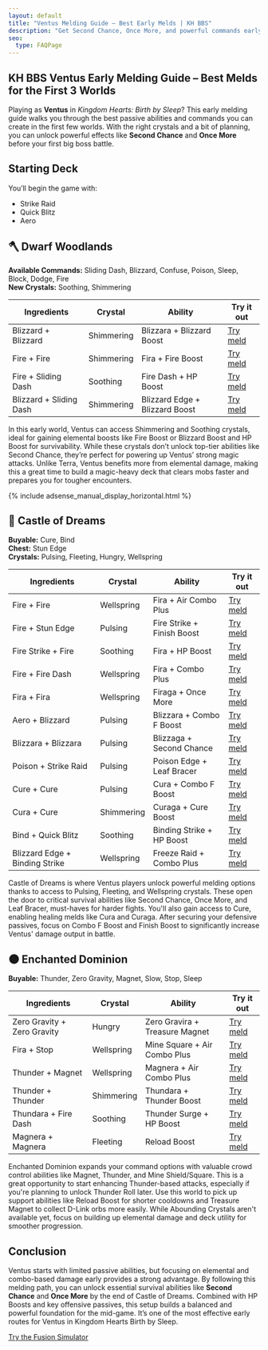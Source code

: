 ```yaml
---
layout: default
title: "Ventus Melding Guide – Best Early Melds | KH BBS"
description: "Get Second Chance, Once More, and powerful commands early in KH BBS. This Ventus guide walks you through the best melds for the first three worlds."
seo:
  type: FAQPage
---
```

<script type="application/ld+json">
{
"mainEntity": {
"@type": "FAQPage",
"mainEntity": [
    {
    "@type": "Question",
    "name": "What are the best early commands for Ventus?",
    "acceptedAnswer": {
        "@type": "Answer",
        "text": "Ventus starts with Strike Raid, Quick Blitz, and Aero. Early worlds offer Blizzard, Fire, Cure, and command upgrades like Blizzard Edge, Fire Dash, and Freeze Raid."
    }
    },
    {
    "@type": "Question",
    "name": "How do I get Second Chance early with Ventus?",
    "acceptedAnswer": {
        "@type": "Answer",
        "text": "Fuse Blizzara + Blizzara with a Pulsing Crystal to get Blizzaga with Second Chance. This becomes available by Castle of Dreams."
    }
    },
    {
    "@type": "Question",
    "name": "How do I get Once More early as Ventus?",
    "acceptedAnswer": {
        "@type": "Answer",
        "text": "Meld Fira + Fira with a Wellspring Crystal to get Firaga with Once More. This powerful survival ability is available after acquiring the Fira command."
    }
    },
    {
    "@type": "Question",
    "name": "Which crystals are most important for early Ventus builds?",
    "acceptedAnswer": {
        "@type": "Answer",
        "text": "Pulsing Crystals are essential for abilities like Second Chance and Leaf Bracer. Wellspring Crystals help get Once More and Combo Plus. Use Soothing and Shimmering for HP and elemental boosts early on."
    }
    },
    {
    "@type": "Question",
    "name": "What's the best way to build Ventus in the first 3 worlds?",
    "acceptedAnswer": {
        "@type": "Answer",
        "text": "Focus on magic and combo-enhancing abilities. Start with elemental boosts from Shimmering,

</script>
<section id="guide">
    <div class="container">
        <div class="text">
            <h1>KH BBS Ventus Early Melding Guide – Best Melds for the First 3 Worlds</h1>
            <p>Playing as <strong>Ventus</strong> in <em>Kingdom Hearts: Birth by Sleep</em>? This early melding
                guide walks you through the best passive abilities and commands you can create in the first few
                worlds. With the right crystals and a bit of planning, you can unlock powerful effects like
                <strong>Second Chance</strong> and <strong>Once More</strong> before your first big boss battle.</p>
            <h2>Starting Deck</h2>
            <p>You’ll begin the game with:</p>
            <ul>
                <li>Strike Raid</li>
                <li>Quick Blitz</li>
                <li>Aero</li>
            </ul>
            <h2>🪓 Dwarf Woodlands</h2>
            <p><strong>Available Commands:</strong> Sliding Dash, Blizzard, Confuse, Poison, Sleep, Block, Dodge,
                Fire<br>
                <strong>New Crystals:</strong> Soothing, Shimmering</p>
            <table>
                <thead>
                    <tr>
                        <th>Ingredients</th>
                        <th>Crystal</th>
                        <th>Ability</th>
                        <th>Try it out</th>
                    </tr>
                </thead>
                <tbody>
                    <tr>
                        <td data-label="Ingredients">Blizzard + Blizzard</td>
                        <td data-label="Crystal">Shimmering</td>
                        <td data-label="Ability">Blizzara + Blizzard Boost</td>
                        <td data-label="Try it out"><a
                                href="/?mode=simulator&cmd1=Blizzard&cmd2=Blizzard&crystal=Shimmering">Try meld</a>
                        </td>
                    </tr>
                    <tr>
                        <td data-label="Ingredients">Fire + Fire</td>
                        <td data-label="Crystal">Shimmering</td>
                        <td data-label="Ability">Fira + Fire Boost</td>
                        <td data-label="Try it out"><a
                                href="/?mode=simulator&cmd1=Fire&cmd2=Fire&crystal=Shimmering">Try meld</a></td>
                    </tr>
                    <tr>
                        <td data-label="Ingredients">Fire + Sliding Dash</td>
                        <td data-label="Crystal">Soothing</td>
                        <td data-label="Ability">Fire Dash + HP Boost</td>
                        <td data-label="Try it out"><a
                                href="/?mode=simulator&cmd1=Fire&cmd2=Sliding%20Dash&crystal=Soothing">Try meld</a>
                        </td>
                    </tr>
                    <tr>
                        <td data-label="Ingredients">Blizzard + Sliding Dash</td>
                        <td data-label="Crystal">Shimmering</td>
                        <td data-label="Ability">Blizzard Edge + Blizzard Boost</td>
                        <td data-label="Try it out"><a
                                href="/?mode=simulator&cmd1=Blizzard&cmd2=Sliding%20Dash&crystal=Shimmering">Try
                                meld</a></td>
                    </tr>
                </tbody>
            </table>
            <p>In this early world, Ventus can access Shimmering and Soothing crystals, ideal for gaining elemental boosts like Fire Boost or Blizzard Boost and HP Boost for survivability. While these crystals don’t unlock top-tier abilities like Second Chance, they’re perfect for powering up Ventus’ strong magic attacks. Unlike Terra, Ventus benefits more from elemental damage, making this a great time to build a magic-heavy deck that clears mobs faster and prepares you for tougher encounters.</p>
            <div class="ad-wrapper-responsive">
                {% include adsense_manual_display_horizontal.html %}
            </div>
            <h2>👠 Castle of Dreams</h2>
            <p><strong>Buyable:</strong> Cure, Bind<br>
                <strong>Chest:</strong> Stun Edge<br>
                <strong>Crystals:</strong> Pulsing, Fleeting, Hungry, Wellspring</p>
            <table>
                <thead>
                    <tr>
                        <th>Ingredients</th>
                        <th>Crystal</th>
                        <th>Ability</th>
                        <th>Try it out</th>
                    </tr>
                </thead>
                <tbody>
                    <tr>
                        <td data-label="Ingredients">Fire + Fire</td>
                        <td data-label="Crystal">Wellspring</td>
                        <td data-label="Ability">Fira + Air Combo Plus</td>
                        <td data-label="Try it out"><a href="/?mode=simulator&cmd1=Fire&cmd2=Fire&crystal=Wellspring">Try meld</a></td>
                    </tr>
                    <tr>
                        <td data-label="Ingredients">Fire + Stun Edge</td>
                        <td data-label="Crystal">Pulsing</td>
                        <td data-label="Ability">Fire Strike + Finish Boost</td>
                        <td data-label="Try it out"><a href="/?mode=simulator&cmd1=Fire&cmd2=Stun%20Edge&crystal=Pulsing">Try meld</a></td>
                    </tr>
                    <tr>
                        <td data-label="Ingredients">Fire Strike + Fire</td>
                        <td data-label="Crystal">Soothing</td>
                        <td data-label="Ability">Fira + HP Boost</td>
                        <td data-label="Try it out"><a href="/?mode=simulator&cmd1=Fire%20Strike&cmd2=Fire&crystal=Soothing">Try meld</a></td>
                    </tr>
                    <tr>
                        <td data-label="Ingredients">Fire + Fire Dash</td>
                        <td data-label="Crystal">Wellspring</td>
                        <td data-label="Ability">Fira + Combo Plus</td>
                        <td data-label="Try it out"><a href="/?mode=simulator&cmd1=Fire&cmd2=Fire%20Dash&crystal=Wellspring">Try meld</a></td>
                    </tr>
                    <tr>
                        <td data-label="Ingredients">Fira + Fira</td>
                        <td data-label="Crystal">Wellspring</td>
                        <td data-label="Ability">Firaga + Once More</td>
                        <td data-label="Try it out"><a href="/?mode=simulator&cmd1=Fira&cmd2=Fira&crystal=Wellspring">Try meld</a></td>
                    </tr>
                    <tr>
                        <td data-label="Ingredients">Aero + Blizzard</td>
                        <td data-label="Crystal">Pulsing</td>
                        <td data-label="Ability">Blizzara + Combo F Boost</td>
                        <td data-label="Try it out"><a href="/?mode=simulator&cmd1=Aero&cmd2=Blizzard&crystal=Pulsing">Try meld</a></td>
                    </tr>
                    <tr>
                        <td data-label="Ingredients">Blizzara + Blizzara</td>
                        <td data-label="Crystal">Pulsing</td>
                        <td data-label="Ability">Blizzaga + Second Chance</td>
                        <td data-label="Try it out"><a href="/?mode=simulator&cmd1=Blizzara&cmd2=Blizzara&crystal=Pulsing">Try meld</a></td>
                    </tr>
                    <tr>
                        <td data-label="Ingredients">Poison + Strike Raid</td>
                        <td data-label="Crystal">Pulsing</td>
                        <td data-label="Ability">Poison Edge + Leaf Bracer</td>
                        <td data-label="Try it out"><a href="/?mode=simulator&cmd1=Poison&cmd2=Strike%20Raid&crystal=Pulsing">Try meld</a></td>
                    </tr>
                    <tr>
                        <td data-label="Ingredients">Cure + Cure</td>
                        <td data-label="Crystal">Pulsing</td>
                        <td data-label="Ability">Cura + Combo F Boost</td>
                        <td data-label="Try it out"><a href="/?mode=simulator&cmd1=Cure&cmd2=Cure&crystal=Pulsing">Try meld</a></td>
                    </tr>
                    <tr>
                        <td data-label="Ingredients">Cura + Cure</td>
                        <td data-label="Crystal">Shimmering</td>
                        <td data-label="Ability">Curaga + Cure Boost</td>
                        <td data-label="Try it out"><a href="/?mode=simulator&cmd1=Cura&cmd2=Cure&crystal=Shimmering">Try meld</a></td>
                    </tr>
                    <tr>
                        <td data-label="Ingredients">Bind + Quick Blitz</td>
                        <td data-label="Crystal">Soothing</td>
                        <td data-label="Ability">Binding Strike + HP Boost</td>
                        <td data-label="Try it out"><a href="/?mode=simulator&cmd1=Bind&cmd2=Quick%20Blitz&crystal=Soothing">Try meld</a></td>
                    </tr>
                    <tr>
                        <td data-label="Ingredients">Blizzard Edge + Binding Strike</td>
                        <td data-label="Crystal">Wellspring</td>
                        <td data-label="Ability">Freeze Raid + Combo Plus</td>
                        <td data-label="Try it out"><a href="/?mode=simulator&cmd1=Blizzard%20Edge&cmd2=Binding%20Strike&crystal=Wellspring">Try meld</a></td>
                    </tr>
                </tbody>
            </table>
            <p>Castle of Dreams is where Ventus players unlock powerful melding options thanks to access to Pulsing, Fleeting, and Wellspring crystals. These open the door to critical survival abilities like Second Chance, Once More, and Leaf Bracer, must-haves for harder fights. You'll also gain access to Cure, enabling healing melds like Cura and Curaga. After securing your defensive passives, focus on Combo F Boost and Finish Boost to significantly increase Ventus' damage output in battle.</p>
            <h2>🌑 Enchanted Dominion</h2>
            <p><strong>Buyable:</strong> Thunder, Zero Gravity, Magnet, Slow, Stop, Sleep</p>
            <table>
                <thead>
                    <tr>
                        <th>Ingredients</th>
                        <th>Crystal</th>
                        <th>Ability</th>
                        <th>Try it out</th>
                    </tr>
                </thead>
                <tbody>
                    <tr>
                        <td data-label="Ingredients">Zero Gravity + Zero Gravity</td>
                        <td data-label="Crystal">Hungry</td>
                        <td data-label="Ability">Zero Gravira + Treasure Magnet</td>
                        <td data-label="Try it out"><a href="/?mode=simulator&cmd1=Zero%20Gravity&cmd2=Zero%20Gravity&crystal=Hungry">Try meld</a></td>
                    </tr>
                    <tr>
                        <td data-label="Ingredients">Fira + Stop</td>
                        <td data-label="Crystal">Wellspring</td>
                        <td data-label="Ability">Mine Square + Air Combo Plus</td>
                        <td data-label="Try it out"><a href="/?mode=simulator&cmd1=Fira&cmd2=Stop&crystal=Wellspring">Try meld</a></td>
                    </tr>
                    <tr>
                        <td data-label="Ingredients">Thunder + Magnet</td>
                        <td data-label="Crystal">Wellspring</td>
                        <td data-label="Ability">Magnera + Air Combo Plus</td>
                        <td data-label="Try it out"><a href="/?mode=simulator&cmd1=Thunder&cmd2=Magnet&crystal=Wellspring">Try meld</a></td>
                    </tr>
                    <tr>
                        <td data-label="Ingredients">Thunder + Thunder</td>
                        <td data-label="Crystal">Shimmering</td>
                        <td data-label="Ability">Thundara + Thunder Boost</td>
                        <td data-label="Try it out"><a href="/?mode=simulator&cmd1=Thunder&cmd2=Thunder&crystal=Shimmering">Try meld</a></td>
                    </tr>
                    <tr>
                        <td data-label="Ingredients">Thundara + Fire Dash</td>
                        <td data-label="Crystal">Soothing</td>
                        <td data-label="Ability">Thunder Surge + HP Boost</td>
                        <td data-label="Try it out"><a href="/?mode=simulator&cmd1=Thundara&cmd2=Fire%20Dash&crystal=Soothing">Try meld</a></td>
                    </tr>
                    <tr>
                        <td data-label="Ingredients">Magnera + Magnera</td>
                        <td data-label="Crystal">Fleeting</td>
                        <td data-label="Ability">Reload Boost</td>
                        <td data-label="Try it out"><a href="/?mode=simulator&cmd1=Magnera&cmd2=Magnera&crystal=Fleeting">Try meld</a></td>
                    </tr>
                </tbody>
            </table>
            <p>Enchanted Dominion expands your command options with valuable crowd control abilities like Magnet, Thunder, and Mine Shield/Square. This is a great opportunity to start enhancing Thunder-based attacks, especially if you're planning to unlock Thunder Roll later. Use this world to pick up support abilities like Reload Boost for shorter cooldowns and Treasure Magnet to collect D-Link orbs more easily. While Abounding Crystals aren't available yet, focus on building up elemental damage and deck utility for smoother progression.</p>
            <h2>Conclusion</h2>
            <p>Ventus starts with limited passive abilities, but focusing on elemental and combo-based damage early provides a strong advantage. By following this melding path, you can unlock essential survival abilities like <strong>Second Chance</strong> and <strong>Once More</strong> by the end of Castle of Dreams. Combined with HP Boosts and key offensive passives, this setup builds a balanced and powerful foundation for the mid-game. It’s one of the most effective early routes for Ventus in Kingdom Hearts Birth by Sleep.</p>
            <a href="/?mode=simulator" class="btn highlight">Try the Fusion Simulator</a>
        </div>
    </div>
</section>